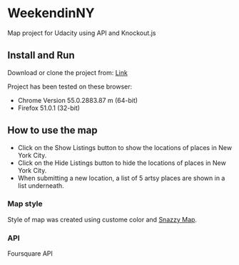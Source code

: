 # WeekendinNY
Map project for Udacity using API and Knockout.js

## Install and Run

Download or clone the project from:
[Link](https://github.com/IsabelleChriste/Weekend-in-NY)

Project has been tested on these browser:

* Chrome Version 55.0.2883.87 m (64-bit)
* Firefox 51.0.1 (32-bit)

## How to use the map

* Click on the Show Listings button to show the locations of places in New York City.
* Click on the Hide Listings button to hide the locations of places in New York City.
* When submitting a new location, a list of 5 artsy places are shown in a list underneath.

### Map style

Style of map was created using custome color and [Snazzy Map](https://snazzymaps.com/).

### API

Foursquare API 